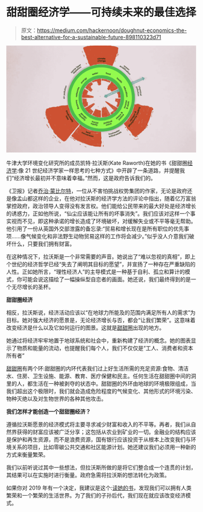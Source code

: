 # 甜甜圈经济学——可持续未来的最佳选择

> 原文：<https://medium.com/hackernoon/doughnut-economics-the-best-alternative-for-a-sustainable-future-898110323d71>

![](img/4c28a896a59b33c1f5cde17afcfcd243.png)

牛津大学环境变化研究所的成员凯特·拉沃斯(Kate Raworth)在她的书《甜甜圈[经济学](https://hackernoon.com/tagged/economics):像 21 世纪经济学家一样思考的七种方式》中开辟了一条道路，并提醒我们“经济增长最初并不意味着幸福。”然而，这是政府告诉我们的。

《卫报》记者[乔治·蒙比尔特](https://www.theguardian.com/commentisfree/2017/apr/12/doughnut-growth-economics-book-economic-model)，一位从不害怕挑战权势集团的作家，无论是政府还是像孟山都这样的企业，在他对拉沃斯的经济学方法的评论中指出，随着亿万富翁掌控政府，政治领导人变得没有发言权。他们能给公民带来的最大好处是经济增长的诱惑力，正如他所说，“仙尘应该能让所有的坏事消失”。我们应该对这样一个事实视而不见，即这种承诺的增长造成了环境破坏，对缓解失业或不平等毫无帮助。他引用了一份从英国外交部泄露的备忘录:“贸易和增长现在是所有职位的优先事项……像气候变化和非法野生动物贸易这样的工作将会减少。”似乎没人介意我们破坏什么，只要我们拥有财富。

在这种情况下，拉沃斯是一个非常需要的声音。她说出了“难以忽视的真相”，即上个世纪的经济哲学已经“失去了阐明其目标的愿望”，并宣扬了一种存在严重缺陷的人性。正如她所言，“理性经济人”的主导模式是一种基于自利、孤立和算计的模式，你可能会说这描绘了一幅操纵型自恋者的画面。她还说，我们最终得到的是一个无尽增长的圣杯。

**甜甜圈经济**

相反，拉沃斯说，经济活动应该以“在地球力所能及的范围内满足所有人的需求”为目标。她对强大经济的愿景是，无论经济增长与否，都会“让我们繁荣”。这意味着改变经济是什么以及它如何运行的图景。这就是[甜甜圈](https://www.kateraworth.com/doughnut/)出现的地方。

她通过将经济牢牢地置于地球系统和社会中，重新构建了经济的概念。她的图表显示了物质和能量的流动，也提醒我们每个人，我们不仅仅是“工人、消费者和资本所有者”

[甜甜圈](https://hackernoon.com/tagged/doughnut)有两个环:甜甜圈的内环代表我们过上好生活所需的充足资源:食物、清洁水、住房、卫生设施、能源、教育、医疗保健和民主。任何生活在甜甜圈中间的洞里的人，都生活在一种被剥夺的状态中。甜甜圈的外环由地球的环境极限组成，当我们超出这个极限时，我们就会造成危险程度的气候变化、其他形式的环境污染、物种灭绝以及对生物世界的各种其他攻击。

**我们怎样才能创造一个甜甜圈经济？**

遵循拉沃斯愿景的经济模式将主要寻求减少财富和收入的不平等。再者，我们从自然界获得的财富应该被广泛分享；这包括从农业到矿业的一切。金融业的结构应该是保护和再生资源，而不是浪费资源，国有银行应该投资于从根本上改变我们与环境关系的项目，比如零碳公共交通和社区能源计划。她还建议我们必须用一种新的方式来衡量繁荣。

我们以前听说过其中一些想法，但拉沃斯所做的是将它们整合成一个连贯的计划，其结果可以在实施时进行衡量。政府急需将拉沃斯的想法转化为政策。

如果你对 2019 年有一个决定，我建议是这个:[读她的书](https://www.amazon.co.uk/dp/B01BUOGF58/ref=dp-kindle-redirect?_encoding=UTF8&btkr=1)，发现我们可以拥有人类繁荣和一个繁荣的生活世界。为了我们的子孙后代，我们现在就应该改变经济模式。
